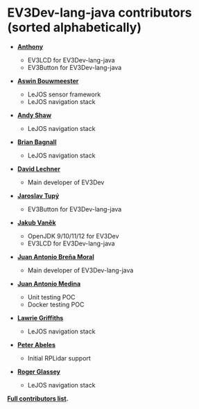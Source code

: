 EV3Dev-lang-java contributors (sorted alphabetically)
============================================

* **[Anthony](https://github.com/mob41)**

  * EV3LCD for EV3Dev-lang-java
  * EV3Button for EV3Dev-lang-java

* **[Aswin Bouwmeester](https://nxttime.wordpress.com/)**

  * LeJOS sensor framework
  * LeJOS navigation stack 

* **[Andy Shaw](http://www.gloomy-place.com/legoindex.htm)**

  * LeJOS navigation stack

* **[Brian Bagnall](https://www.amazon.es/Maximum-LEGO-EV3-Mindstorms-2014-09-22/dp/B01FIXF13O/ref=sr_1_6?s=books&ie=UTF8&qid=1496587630&sr=1-6)**

  * LeJOS navigation stack

* **[David Lechner](https://github.com/dlech)**

  * Main developer of EV3Dev

* **[Jaroslav Tupý](https://github.com/jartu)**

  * EV3Button for EV3Dev-lang-java

* **[Jakub Vaněk](https://github.com/JakubVanek)**

  * OpenJDK 9/10/11/12 for EV3Dev
  * EV3LCD for EV3Dev-lang-java

* **[Juan Antonio Breña Moral](https://github.com/jabrena)**

  * Main developer of EV3Dev-lang-java

* **[Juan Antonio Medina](https://github.com/juan-medina)**

  * Unit testing POC
  * Docker testing POC

* **[Lawrie Griffiths](https://github.com/lawrie)**

  * LeJOS navigation stack 
  
* **[Peter Abeles](https://github.com/lessthanoptimal)**

  * Initial RPLidar support  

* **[Roger Glassey](http://ieor.berkeley.edu/people/faculty/glassey)**

  * LeJOS navigation stack

**[Full contributors list](https://github.com/caolan/nodeunit/contributors).**